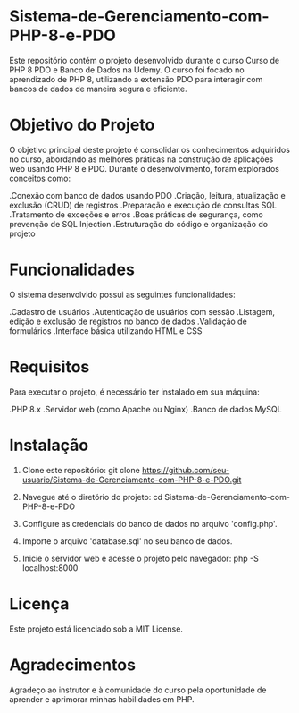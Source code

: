# Sistema-de-Gerenciamento-com-PHP-8-e-PDO


Este repositório contém o projeto desenvolvido durante o curso Curso de PHP 8 PDO e Banco de Dados na Udemy. O curso foi focado no aprendizado de PHP 8, utilizando a extensão PDO para interagir com bancos de dados de maneira segura e eficiente.


# Objetivo do Projeto
O objetivo principal deste projeto é consolidar os conhecimentos adquiridos no curso, abordando as melhores práticas na construção de aplicações web usando PHP 8 e PDO. Durante o desenvolvimento, foram explorados conceitos como:

.Conexão com banco de dados usando PDO
.Criação, leitura, atualização e exclusão (CRUD) de registros
.Preparação e execução de consultas SQL
.Tratamento de exceções e erros
.Boas práticas de segurança, como prevenção de SQL Injection
.Estruturação do código e organização do projeto


# Funcionalidades
O sistema desenvolvido possui as seguintes funcionalidades:

.Cadastro de usuários
.Autenticação de usuários com sessão
.Listagem, edição e exclusão de registros no banco de dados
.Validação de formulários
.Interface básica utilizando HTML e CSS


# Requisitos
Para executar o projeto, é necessário ter instalado em sua máquina:

.PHP 8.x
.Servidor web (como Apache ou Nginx)
.Banco de dados MySQL


# Instalação
1. Clone este repositório:
git clone https://github.com/seu-usuario/Sistema-de-Gerenciamento-com-PHP-8-e-PDO.git

2. Navegue até o diretório do projeto:
cd Sistema-de-Gerenciamento-com-PHP-8-e-PDO

3. Configure as credenciais do banco de dados no arquivo 'config.php'.

4. Importe o arquivo 'database.sql' no seu banco de dados.

5. Inicie o servidor web e acesse o projeto pelo navegador:
php -S localhost:8000


# Licença
Este projeto está licenciado sob a MIT License.


# Agradecimentos
Agradeço ao instrutor e à comunidade do curso pela oportunidade de aprender e aprimorar minhas habilidades em PHP.
